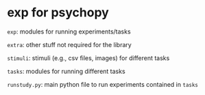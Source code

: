 # exp for psychopy

`exp`: modules for running experiments/tasks

`extra`: other stuff not required for the library

`stimuli`: stimuli (e.g., csv files, images) for different tasks

`tasks`: modules for running different tasks

`runstudy.py`: main python file to run experiments contained in `tasks`

